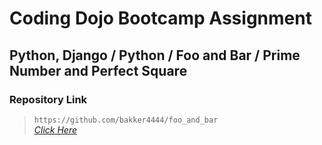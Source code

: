 # Coding Dojo Bootcamp Assignment
## Python, Django / Python / Foo and Bar / Prime Number and Perfect Square

### Repository Link  

> ``` https://github.com/bakker4444/foo_and_bar ```  
> _[Click Here](https://github.com/bakker4444/foo_and_bar)_  
